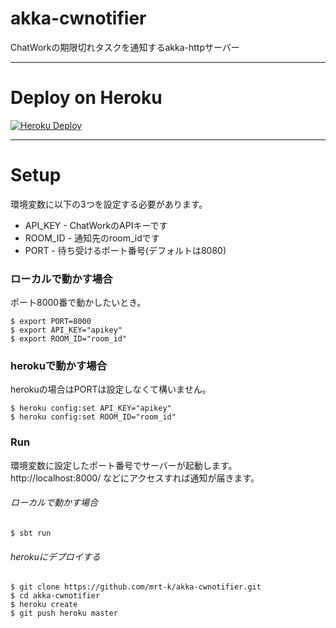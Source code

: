 # akka-cwnotifier

ChatWorkの期限切れタスクを通知するakka-httpサーバー

---

# Deploy on Heroku

[![Heroku Deploy](https://www.herokucdn.com/deploy/button.png)](https://github.com/mrt-k/akka-cwnotifier/tree/heroku_button)

---

# Setup

環境変数に以下の3つを設定する必要があります。

* API_KEY - ChatWorkのAPIキーです
* ROOM_ID - 通知先のroom_idです
* PORT - 待ち受けるポート番号(デフォルトは8080)

### ローカルで動かす場合

ポート8000番で動かしたいとき。

```
$ export PORT=8000
$ export API_KEY="apikey"
$ export ROOM_ID="room_id"
```

### herokuで動かす場合

herokuの場合はPORTは設定しなくて構いません。

```
$ heroku config:set API_KEY="apikey"
$ heroku config:set ROOM_ID="room_id"
```


### Run

環境変数に設定したポート番号でサーバーが起動します。  
http://localhost:8000/ などにアクセスすれば通知が届きます。

###### ローカルで動かす場合

```
$ sbt run
```

###### herokuにデプロイする

```
$ git clone https://github.com/mrt-k/akka-cwnotifier.git
$ cd akka-cwnotifier
$ heroku create
$ git push heroku master
```

